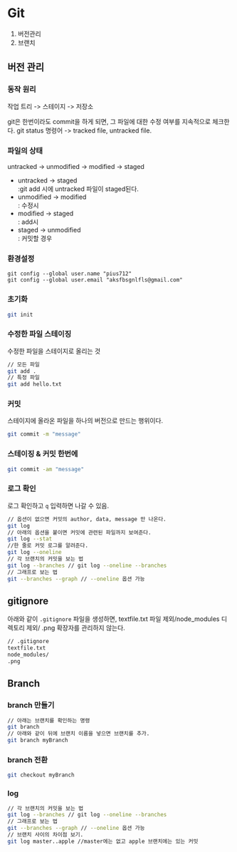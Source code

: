 # Git

1. 버전관리
2. 브랜치 

## 버전 관리

### 동작 원리

작업 트리 -> 스테이지 -> 저장소

git은 한번이라도 commit을 하게 되면, 그 파일에 대한 수정 여부를 지속적으로 체크한다. git status 명령어 -> tracked file, untracked file.

### 파일의 상태

untracked -> unmodified -> modified -> staged

* untracked -> staged  
:git add 시에 untracked 파일이 staged된다. 
* unmodified -> modified  
: 수정시
* modified -> staged  
: add시
* staged -> unmodified  
: 커밋할 경우


### 환경설정 

```git
git config --global user.name "pius712"
git config --global user.email "aksfbsgnlfls@gmail.com"
```

### 초기화

```bash
git init
```

### 수정한 파일 스테이징

수정한 파일을 스테이지로 올리는 것

```bash
// 모든 파일
git add .
// 특정 파일
git add hello.txt
```

### 커밋

스테이지에 올라온 파일을 하나의 버전으로 만드는 행위이다. 

```bash
git commit -m "message"
```

### 스테이징 & 커밋 한번에

```bash
git commit -am "message"
```

### 로그 확인 

로그 확인하고 `q` 입력하면 나갈 수 있음.

```bash
// 옵션이 없으면 커밋의 author, data, message 만 나온다.
git log
// 아래의 옵션을 붙이면 커밋에 관련된 파일까지 보여준다. 
git log --stat
//한 줄로 커밋 로그를 알려준다.
git log --oneline
// 각 브랜치의 커밋을 보는 법
git log --branches // git log --oneline --branches
// 그래프로 보는 법
git --branches --graph // --oneline 옵션 가능
```

## gitignore

아래와 같이 `.gitignore` 파일을 생성하면, textfile.txt 파일 제외/node_modules 디렉토리 제외/ .png 확장자를 관리하지 않는다. 

```bash
// .gitignore
textfile.txt
node_modules/
.png
```

## Branch

### branch 만들기

```bash
// 아래는 브랜치를 확인하는 명령
git branch
// 아래와 같이 뒤에 브랜치 이름을 넣으면 브랜치를 추가.
git branch myBranch
```

### branch 전환

```bash
git checkout myBranch
```

### log

``` bash
// 각 브랜치의 커밋을 보는 법
git log --branches // git log --oneline --branches
// 그래프로 보는 법
git --branches --graph // --oneline 옵션 가능
// 브랜치 사이의 차이점 보기.
git log master..apple //master에는 없고 apple 브랜치에는 있는 커밋
```